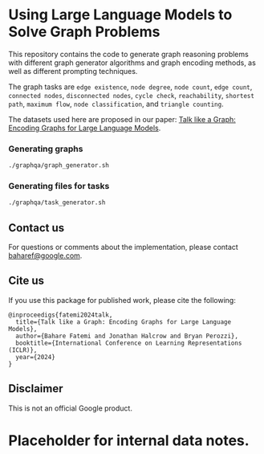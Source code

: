 # Using Large Language Models to Solve Graph Problems

This repository contains the code to generate graph reasoning problems with
different graph generator algorithms and graph encoding methods, as well as
different prompting techniques.

The graph tasks are `edge existence`, `node degree`, `node count`, `edge count`,
`connected nodes`, `disconnected nodes`, `cycle check`, `reachability`,
`shortest path`, `maximum flow`, `node classification`, and `triangle counting`.

The datasets used here are proposed in our paper:
[Talk like a Graph: Encoding Graphs for Large Language Models](https://arxiv.org/abs/2310.04560).

### Generating graphs

```sh
./graphqa/graph_generator.sh
```

### Generating files for tasks

```sh
./graphqa/task_generator.sh
```

## Contact us

For questions or comments about the implementation, please contact
baharef@google.com.

## Cite us

If you use this package for published work, please cite the following:

```
@inproceedigs{fatemi2024talk,
  title={Talk like a Graph: Encoding Graphs for Large Language Models},
  author={Bahare Fatemi and Jonathan Halcrow and Bryan Perozzi},
  booktitle={International Conference on Learning Representations (ICLR)},
  year={2024}
}
```

## Disclaimer

This is not an official Google product.

# Placeholder for internal data notes.